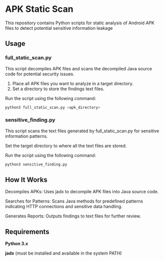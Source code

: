 # APK Static Scan

This repository contains Python scripts for static analysis of Android APK files to detect potential sensitive information leakage

## Usage

### full_static_scan.py

This script decompiles APK files and scans the decompiled Java source code for potential security issues.

1. Place all APK files you want to analyze in a target directory.
2. Set a directory to store the findings text files.

Run the script using the following command:

```sh
python3 full_static_scan.py <apk_directory>
```

### sensitive_finding.py
This script scans the text files generated by full_static_scan.py for sensitive information patterns.

Set the target directory to where all the text files are stored.

Run the script using the following command:

```sh
python3 sensitive_finding.py
```

## How It Works
Decompiles APKs: Uses jadx to decompile APK files into Java source code.

Searches for Patterns: Scans Java methods for predefined patterns indicating HTTP connections and sensitive data handling.

Generates Reports: Outputs findings to text files for further review.

## Requirements
**Python 3.x**

**jadx** (must be installed and available in the system PATH)


